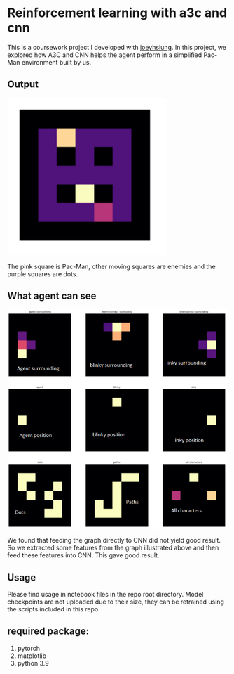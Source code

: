 # Reinforcement learning with a3c and cnn

This is a coursework project I developed with [joeyhsiung](https://github.com/joeyhsiung). In this project, we explored how A3C and CNN helps the agent perform in a simplified Pac-Man environment built by us.

## Output
![game_gif](./game.gif)

The pink square is Pac-Man, other moving squares are enemies and the purple squares are dots.

## What agent can see
![vision](./vision.PNG)

We found that feeding the graph directly to CNN did not yield good result. So we extracted some features from the graph illustrated above and then feed these features into CNN. This gave good result.

## Usage

Please find usage in notebook files in the repo root directory. Model checkpoints are not uploaded due to their size, they can be retrained using the scripts included in this repo.

## required package:
1. pytorch
2. matplotlib
3. python 3.9



